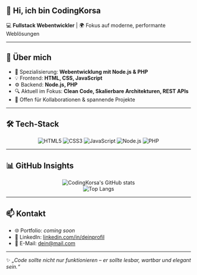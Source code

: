 ## 👋 Hi, ich bin CodingKorsa  

💻 **Fullstack Webentwickler** | 🌍 Fokus auf moderne, performante Weblösungen  

---

## 🚀 Über mich
- 🎯 Spezialisierung: **Webentwicklung mit Node.js & PHP**
- 💡 Frontend: **HTML, CSS, JavaScript**  
- ⚙️ Backend: **Node.js, PHP**  
- 🔍 Aktuell im Fokus: **Clean Code, Skalierbare Architekturen, REST APIs**
- 🤝 Offen für Kollaborationen & spannende Projekte

---

## 🛠️ Tech-Stack
<div align="center">

![HTML5](https://img.shields.io/badge/HTML5-E34F26?style=for-the-badge&logo=html5&logoColor=white)
![CSS3](https://img.shields.io/badge/CSS3-1572B6?style=for-the-badge&logo=css3&logoColor=white)
![JavaScript](https://img.shields.io/badge/JavaScript-F7DF1E?style=for-the-badge&logo=javascript&logoColor=black)
![Node.js](https://img.shields.io/badge/Node.js-339933?style=for-the-badge&logo=node.js&logoColor=white)
![PHP](https://img.shields.io/badge/PHP-777BB4?style=for-the-badge&logo=php&logoColor=white)

</div>

---

## 📊 GitHub Insights
<div align="center">

![CodingKorsa's GitHub stats](https://github-readme-stats.vercel.app/api?username=CodingKorsa&show_icons=true&theme=tokyonight&hide_border=true)  
![Top Langs](https://github-readme-stats.vercel.app/api/top-langs/?username=CodingKorsa&layout=compact&theme=tokyonight&hide_border=true)

</div>

---

## 📫 Kontakt
- 🌐 Portfolio: *coming soon*  
- 💼 LinkedIn: [linkedin.com/in/deinprofil](https://linkedin.com/in/deinprofil)  
- 📧 E-Mail: [dein@mail.com](mailto:dein@mail.com)  

---

✨ *„Code sollte nicht nur funktionieren – er sollte lesbar, wartbar und elegant sein.“*
